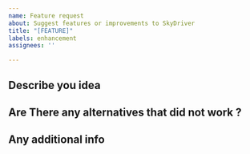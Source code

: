 ```yaml
---
name: Feature request
about: Suggest features or improvements to SkyDriver
title: "[FEATURE]"
labels: enhancement
assignees: ''

---
```


## Describe you idea

## Are There any alternatives that did not work ?

## Any additional info
